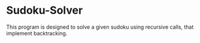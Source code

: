 # Sudoku-Solver

This program is designed to solve a given sudoku using recursive calls, that implement backtracking.
